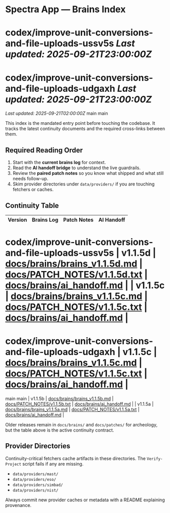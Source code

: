 # Spectra App — Brains Index
 codex/improve-unit-conversions-and-file-uploads-ussv5s
_Last updated: 2025-09-21T23:00:00Z_
=======
 codex/improve-unit-conversions-and-file-uploads-udgaxh
_Last updated: 2025-09-21T23:00:00Z_
=======
_Last updated: 2025-09-21T02:00:00Z_
 main
 main

This index is the mandated entry point before touching the codebase.
It tracks the latest continuity documents and the required cross-links between them.

## Required Reading Order
1. Start with the **current brains log** for context.
2. Read the **AI handoff bridge** to understand the live guardrails.
3. Review the **paired patch notes** so you know what shipped and what still needs follow-up.
4. Skim provider directories under `data/providers/` if you are touching fetchers or caches.

## Continuity Table
| Version | Brains Log | Patch Notes | AI Handoff |
| --- | --- | --- | --- |
 codex/improve-unit-conversions-and-file-uploads-ussv5s
| v1.1.5d | [docs/brains/brains_v1.1.5d.md](brains_v1.1.5d.md) | [docs/PATCH_NOTES/v1.1.5d.txt](../PATCH_NOTES/v1.1.5d.txt) | [docs/brains/ai_handoff.md](ai_handoff.md) |
| v1.1.5c | [docs/brains/brains_v1.1.5c.md](brains_v1.1.5c.md) | [docs/PATCH_NOTES/v1.1.5c.txt](../PATCH_NOTES/v1.1.5c.txt) | [docs/brains/ai_handoff.md](ai_handoff.md) |
=======
 codex/improve-unit-conversions-and-file-uploads-udgaxh
| v1.1.5c | [docs/brains/brains_v1.1.5c.md](brains_v1.1.5c.md) | [docs/PATCH_NOTES/v1.1.5c.txt](../PATCH_NOTES/v1.1.5c.txt) | [docs/brains/ai_handoff.md](ai_handoff.md) |
=======
 main
 main
| v1.1.5b | [docs/brains/brains_v1.1.5b.md](brains_v1.1.5b.md) | [docs/PATCH_NOTES/v1.1.5b.txt](../PATCH_NOTES/v1.1.5b.txt) | [docs/brains/ai_handoff.md](ai_handoff.md) |
| v1.1.5a | [docs/brains/brains_v1.1.5a.md](brains_v1.1.5a.md) | [docs/PATCH_NOTES/v1.1.5a.txt](../PATCH_NOTES/v1.1.5a.txt) | [docs/brains/ai_handoff.md](ai_handoff.md) |

Older releases remain in `docs/brains/` and `docs/patches/` for archeology, but the table above is the active continuity contract.

## Provider Directories
Continuity-critical fetchers cache artifacts in these directories. The `Verify-Project` script fails if any are missing.
- `data/providers/mast/`
- `data/providers/eso/`
- `data/providers/simbad/`
- `data/providers/nist/`

Always commit new provider caches or metadata with a README explaining provenance.
